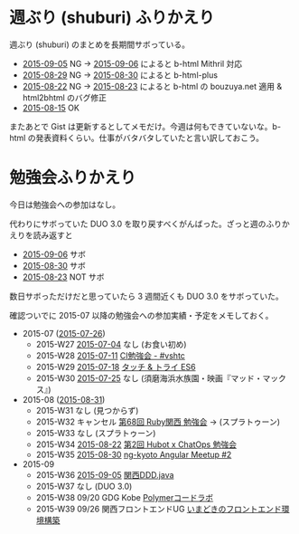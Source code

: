 # 週ぶり (shuburi) ふりかえり

週ぶり (shuburi) のまとめを長期間サボっている。

- [2015-09-05][] NG → [2015-09-06][] によると b-html Mithril 対応
- [2015-08-29][] NG → [2015-08-30][] によると b-html-plus
- [2015-08-22][] NG → [2015-08-23][] によると b-html の bouzuya.net 適用 & html2bhtml のバグ修正
- [2015-08-15][] OK

またあとで Gist は更新するとしてメモだけ。今週は何もできていないな。b-html の発表資料くらい。仕事がバタバタしていたと言い訳しておこう。

# 勉強会ふりかえり

今日は勉強会への参加はなし。

代わりにサボっていた DUO 3.0 を取り戻すべくがんばった。ざっと週のふりかえりを読み返すと

- [2015-09-06][] サボ
- [2015-08-30][] サボ
- [2015-08-23][] NOT サボ

数日サボっただけだと思っていたら 3 週間近くも DUO 3.0 をサボっていた。

確認ついでに 2015-07 以降の勉強会への参加実績・予定をメモしておく。

- 2015-07 ([2015-07-26][])
  - 2015-W27 [2015-07-04][] なし (お食い初め)
  - 2015-W28 [2015-07-11][] [CI勉強会 - #vshtc](https://vshtc.doorkeeper.jp/events/26853)
  - 2015-W29 [2015-07-18][] [タッチ & トライ ES6](http://kfug.connpass.com/event/16279/)
  - 2015-W30 [2015-07-25][] なし (須磨海浜水族園・映画『マッド・マックス』)
- 2015-08 ([2015-08-31][])
  - 2015-W31 なし (見つからず)
  - 2015-W32 キャンセル [第68回 Ruby関西 勉強会](https://rubykansai.doorkeeper.jp/events/25693) → (スプラトゥーン)
  - 2015-W33 なし (スプラトゥーン)
  - 2015-W34 [2015-08-22][] [第2回 Hubot x ChatOps 勉強会](http://hubot-chatops.connpass.com/event/17902/)
  - 2015-W35 [2015-08-30][] [ng-kyoto Angular Meetup #2](http://ng-kyoto.connpass.com/event/17663/)
- 2015-09
  - 2015-W36 [2015-09-05][] [関西DDD.java](http://kansaiddd.connpass.com/event/17737/)
  - 2015-W37 なし (DUO 3.0)
  - 2015-W38 09/20 GDG Kobe [Polymerコードラボ](https://plus.google.com/u/1/events/cugkughq77gn65mvvske9q7145c)
  - 2015-W39 09/26 関西フロントエンドUG [いまどきのフロントエンド環境構築](http://kfug.connpass.com/event/17849/)

[2015-07-04]: http://blog.bouzuya.net/2015/07/04/
[2015-07-11]: http://blog.bouzuya.net/2015/07/11/
[2015-07-18]: http://blog.bouzuya.net/2015/07/18/
[2015-07-25]: http://blog.bouzuya.net/2015/07/25/
[2015-07-26]: http://blog.bouzuya.net/2015/07/26/
[2015-08-15]: http://blog.bouzuya.net/2015/08/15/
[2015-08-22]: http://blog.bouzuya.net/2015/08/22/
[2015-08-23]: http://blog.bouzuya.net/2015/08/23/
[2015-08-29]: http://blog.bouzuya.net/2015/08/29/
[2015-08-30]: http://blog.bouzuya.net/2015/08/30/
[2015-08-31]: http://blog.bouzuya.net/2015/08/31/
[2015-09-05]: http://blog.bouzuya.net/2015/09/05/
[2015-09-06]: http://blog.bouzuya.net/2015/09/06/
